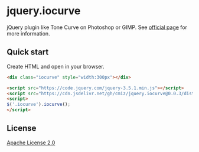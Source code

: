 # jquery.iocurve

jQuery plugin like Tone Curve on Photoshop or GIMP.
See [official page](https://cmiz.github.io/jquery.iocurve/) for more information.

## Quick start

Create HTML and open in your browser.
```html
<div class="iocurve" style="width:300px"></div>

<script src="https://code.jquery.com/jquery-3.5.1.min.js"></script>
<script src="https://cdn.jsdelivr.net/gh/cmiz/jquery.iocurve@0.0.3/dist/jquery.iocurve.min.js"></script>
<script>
$('.iocurve').iocurve();
</script>
```

## License
[Apache License 2.0](https://www.apache.org/licenses/LICENSE-2.0)
